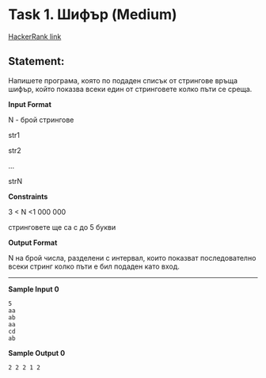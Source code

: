 # Task 1. Шифър (Medium)

[HackerRank link](<https://www.hackerrank.com/contests/sda-2021-2022-test5-8dec/challenges/challenge-3156>)

## Statement:

Напишете програма, която по подаден списък от стрингове връща шифър, който показва всеки един от стринговете колко пъти се среща.

**Input Format**

N - брой стрингове

str1

str2

...

strN

**Constraints**

3 < N <1 000 000

стринговете ще са с до 5 букви

**Output Format**

N на брой числа, разделени с интервал, които показват последователно всеки стринг колко пъти е бил подаден като вход.

---

**Sample Input 0**

```
5
aa
ab
aa
cd
ab
```

**Sample Output 0**

```
2 2 2 1 2
```